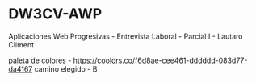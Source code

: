 # DW3CV-AWP
Aplicaciones Web Progresivas - Entrevista Laboral - Parcial I - Lautaro Climent

paleta de colores - https://coolors.co/f6d8ae-cee461-dddddd-083d77-da4167
camino elegido - B
